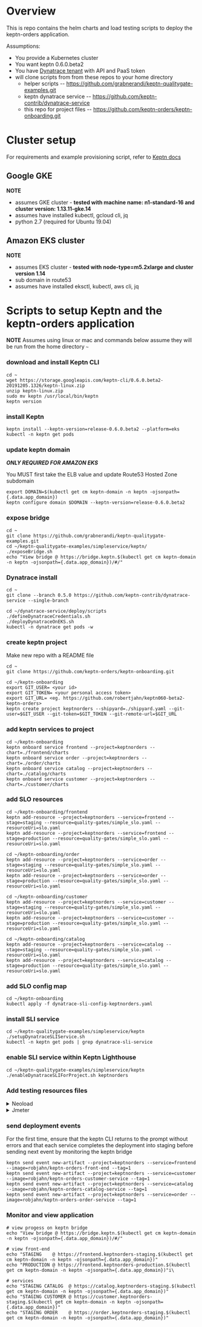 # Overview

This is repo contains the helm charts and load testing scripts to deploy the keptn-orders
application. 

Assumptions:
* You provide a Kubernetes cluster
* You want keptn 0.6.0.beta2
* You have [Dynatrace tenant](https://www.dynatrace.com/trial/) with API and PaaS token
* will clone scripts from from these repos to your home directory
  * helper scripts -- https://github.com/grabnerandi/keptn-qualitygate-examples.git
  * keptn dynatrace service -- https://github.com/keptn-contrib/dynatrace-service
  * this repo for project files -- https://github.com/keptn-orders/keptn-onboarding.git

# Cluster setup

For requirements and example provisioning script, refer to [Keptn docs](https://keptn.sh/docs/0.6.0/installation/setup-keptn/#setup-kubernetes-cluster)

## Google GKE

**NOTE**
  * assumes GKE cluster - **tested with machine name: n1-standard-16 and cluster version: 1.13.11-gke.14**
  * assumes have installed kubectl, gcloud cli, jq
  * python 2.7 (required for Ubuntu 19.04)

## Amazon EKS cluster

**NOTE**
  * assumes EKS cluster - **tested with node-type=m5.2xlarge and cluster version 1.14** 
  * sub domain in route53
  * assumes have installed eksctl, kubectl, aws cli, jq

# Scripts to setup Keptn and the keptn-orders application

**NOTE**
Assumes using linux or mac and commands below assume they will be run from the home directory ```~```

### download and install Keptn CLI

```
cd ~
wget https://storage.googleapis.com/keptn-cli/0.6.0.beta2-20191205.1326/keptn-linux.zip
unzip keptn-linux.zip
sudo mv keptn /usr/local/bin/keptn
keptn version
```

### install Keptn

```
keptn install --keptn-version=release-0.6.0.beta2 --platform=eks
kubectl -n keptn get pods
```

### update keptn domain

***ONLY REQUIRED FOR AMAZON EKS***

You MUST first take the ELB value and update Route53 Hosted Zone subdomain
```
export DOMAIN=$(kubectl get cm keptn-domain -n keptn -ojsonpath={.data.app_domain})
keptn configure domain $DOMAIN --keptn-version=release-0.6.0.beta2
```

### expose bridge

```
cd ~
git clone https://github.com/grabnerandi/keptn-qualitygate-examples.git
cd ~/keptn-qualitygate-examples/simpleservice/keptn/
./exposeBridge.sh
echo "View bridge @ https://bridge.keptn.$(kubectl get cm keptn-domain -n keptn -ojsonpath={.data.app_domain})/#/"
```

### Dynatrace install

```
cd ~
git clone --branch 0.5.0 https://github.com/keptn-contrib/dynatrace-service --single-branch

cd ~/dynatrace-service/deploy/scripts
./defineDynatraceCredentials.sh
./deployDynatraceOnEKS.sh
kubectl -n dynatrace get pods -w
```

### create keptn project

Make new repo with a README file

```
cd ~
git clone https://github.com/keptn-orders/keptn-onboarding.git

cd ~/keptn-onboarding
export GIT_USER= <your id>
export GIT_TOKEN= <your personal access token>
export GIT_URL= <eg. https://github.com/robertjahn/keptn060-beta2-keptn-orders>
keptn create project keptnorders --shipyard=./shipyard.yaml --git-user=$GIT_USER --git-token=$GIT_TOKEN --git-remote-url=$GIT_URL
```

### add keptn services to project

```
cd ~/keptn-onboarding
keptn onboard service frontend --project=keptnorders --chart=./frontend/charts
keptn onboard service order --project=keptnorders --chart=./order/charts
keptn onboard service catalog --project=keptnorders --chart=./catalog/charts
keptn onboard service customer --project=keptnorders --chart=./customer/charts
```

### add SLO resources

```
cd ~/keptn-onboarding/frontend
keptn add-resource --project=keptnorders --service=frontend --stage=staging --resource=quality-gates/simple_slo.yaml --resourceUri=slo.yaml
keptn add-resource --project=keptnorders --service=frontend --stage=production --resource=quality-gates/simple_slo.yaml --resourceUri=slo.yaml

cd ~/keptn-onboarding/order
keptn add-resource --project=keptnorders --service=order --stage=staging --resource=quality-gates/simple_slo.yaml --resourceUri=slo.yaml
keptn add-resource --project=keptnorders --service=order --stage=production --resource=quality-gates/simple_slo.yaml --resourceUri=slo.yaml

cd ~/keptn-onboarding/customer
keptn add-resource --project=keptnorders --service=customer --stage=staging --resource=quality-gates/simple_slo.yaml --resourceUri=slo.yaml
keptn add-resource --project=keptnorders --service=customer --stage=production --resource=quality-gates/simple_slo.yaml --resourceUri=slo.yaml

cd ~/keptn-onboarding/catalog
keptn add-resource --project=keptnorders --service=catalog --stage=staging --resource=quality-gates/simple_slo.yaml --resourceUri=slo.yaml
keptn add-resource --project=keptnorders --service=catalog --stage=production --resource=quality-gates/simple_slo.yaml --resourceUri=slo.yaml
```

### add SLO config map

```
cd ~/keptn-onboarding
kubectl apply -f dynatrace-sli-config-keptnorders.yaml
```

### install SLI service

```
cd ~/keptn-qualitygate-examples/simpleservice/keptn
./setupDynatraceSLIService.sh
kubectl -n keptn get pods | grep dynatrace-sli-service
```

### enable SLI service within Keptn Lighthouse

```
cd ~/keptn-qualitygate-examples/simpleservice/keptn
./enableDynatraceSLIForProject.sh keptnorders
```

### Add testing resources files


<details><summary>
Neoload
</summary>

```
# To be filled in
```

</details>


<details><summary>
Jmeter
</summary>

```
cd ~/keptn-onboarding/frontend
keptn add-resource --project=keptnorders --service=frontend --stage=staging --resource=jmeter/basiccheck.jmx --resourceUri=jmeter/basiccheck.jmx
keptn add-resource --project=keptnorders --service=frontend --stage=staging --resource=jmeter/load.jmx --resourceUri=jmeter/load.jmx
keptn add-resource --project=keptnorders --service=frontend --stage=production --resource=jmeter/basiccheck.jmx --resourceUri=jmeter/basiccheck.jmx
keptn add-resource --project=keptnorders --service=frontend --stage=production --resource=jmeter/load.jmx --resourceUri=jmeter/load.jmx

cd ~/keptn-onboarding/customer
keptn add-resource --project=keptnorders --service=customer --stage=staging --resource=jmeter/basiccheck.jmx --resourceUri=jmeter/basiccheck.jmx
keptn add-resource --project=keptnorders --service=customer --stage=staging --resource=jmeter/load.jmx --resourceUri=jmeter/load.jmx
keptn add-resource --project=keptnorders --service=customer --stage=production --resource=jmeter/basiccheck.jmx --resourceUri=jmeter/basiccheck.jmx
keptn add-resource --project=keptnorders --service=customer --stage=production --resource=jmeter/load.jmx --resourceUri=jmeter/load.jmx

cd ~/keptn-onboarding/catalog
keptn add-resource --project=keptnorders --service=catalog --stage=staging --resource=jmeter/basiccheck.jmx --resourceUri=jmeter/basiccheck.jmx
keptn add-resource --project=keptnorders --service=catalog --stage=staging --resource=jmeter/load.jmx --resourceUri=jmeter/load.jmx
keptn add-resource --project=keptnorders --service=catalog --stage=production --resource=jmeter/basiccheck.jmx --resourceUri=jmeter/basiccheck.jmx
keptn add-resource --project=keptnorders --service=catalog --stage=production --resource=jmeter/load.jmx --resourceUri=jmeter/load.jmx

cd ~/keptn-onboarding/order 
keptn add-resource --project=keptnorders --service=order --stage=staging --resource=jmeter/basiccheck.jmx --resourceUri=jmeter/basiccheck.jmx
keptn add-resource --project=keptnorders --service=order --stage=staging --resource=jmeter/load.jmx --resourceUri=jmeter/load.jmx
keptn add-resource --project=keptnorders --service=order --stage=production --resource=jmeter/basiccheck.jmx --resourceUri=jmeter/basiccheck.jmx
keptn add-resource --project=keptnorders --service=order --stage=production --resource=jmeter/load.jmx --resourceUri=jmeter/load.jmx
```
</details>

### send deployment events

For the first time, ensure that the keptn CLI returns to the prompt without errors and that each 
service completes the deployment into staging before sending next event by monitoring the keptn bridge

```
keptn send event new-artifact --project=keptnorders --service=frontend --image=robjahn/keptn-orders-front-end --tag=1
keptn send event new-artifact --project=keptnorders --service=customer --image=robjahn/keptn-orders-customer-service --tag=1
keptn send event new-artifact --project=keptnorders --service=catalog --image=robjahn/keptn-orders-catalog-service --tag=1
keptn send event new-artifact --project=keptnorders --service=order --image=robjahn/keptn-orders-order-service --tag=1
```

### Monitor and view application


```
# view progess on keptn bridge
echo "View bridge @ https://bridge.keptn.$(kubectl get cm keptn-domain -n keptn -ojsonpath={.data.app_domain})/#/"

# view front-end
echo "STAGING    @ https://frontend.keptnorders-staging.$(kubectl get cm keptn-domain -n keptn -ojsonpath={.data.app_domain})"
echo "PRODUCTION @ https://frontend.keptnorders-production.$(kubectl get cm keptn-domain -n keptn -ojsonpath={.data.app_domain})"i\

# services
echo "STAGING CATALOG  @ https://catalog.keptnorders-staging.$(kubectl get cm keptn-domain -n keptn -ojsonpath={.data.app_domain})"
echo "STAGING CUSTOMER @ https://customer.keptnorders-staging.$(kubectl get cm keptn-domain -n keptn -ojsonpath={.data.app_domain})"
echo "STAGING ORDER    @ https://order.keptnorders-staging.$(kubectl get cm keptn-domain -n keptn -ojsonpath={.data.app_domain})"
```






